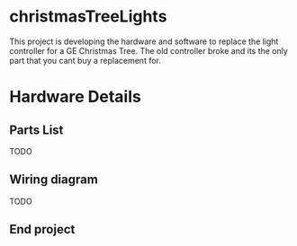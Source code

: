 # christmasTreeLights

This project is developing the hardware and software to replace the light controller for a GE Christmas Tree.  The old controller broke and its the only part that you cant buy a replacement for.

# Hardware Details

## Parts List

TODO

## Wiring diagram

TODO

## End project


